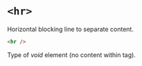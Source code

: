 # `<hr>`

Horizontal blocking line to separate content.

```html
<hr />
```

Type of *void* element (no content within tag).
